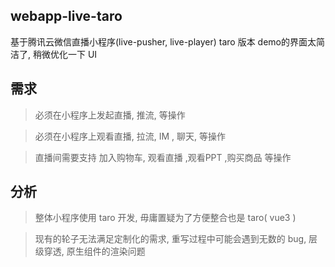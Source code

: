 ## webapp-live-taro
 基于腾讯云微信直播小程序(live-pusher, live-player) taro 版本
 demo的界面太简洁了, 稍微优化一下 UI

## 需求
> 必须在小程序上发起直播, 推流, 等操作

> 必须在小程序上观看直播, 拉流, IM , 聊天, 等操作

> 直播间需要支持 加入购物车, 观看直播 ,观看PPT ,购买商品 等操作

## 分析

> 整体小程序使用 taro 开发, 毋庸置疑为了方便整合也是 taro( vue3 )

> 现有的轮子无法满足定制化的需求, 重写过程中可能会遇到无数的 bug, 层级穿透, 原生组件的渲染问题


